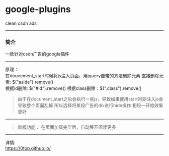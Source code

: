# google-plugins
clean csdn ads

***  
### 简介

一款针对csdn广告的google插件

***

原理：  
在doucement_start时候将js注入页面，用jquery自带的方法删除元素
直接删除元素:  $("aside").remove()   
根据id删除:    $("#id").remove()   
根据class删除：$(".class").remove()  

> 由于在document_start之后会执行一些js，导致如果使用start时期注入js会导致整个页面乱掉
> 所以选择将某段广告的div进行hide操作
> 相较一开始效果更好

***

>新版功能：
>在页面加载完毕后，自动展开阅读更多

***

详情:  
https://0top.github.io/

